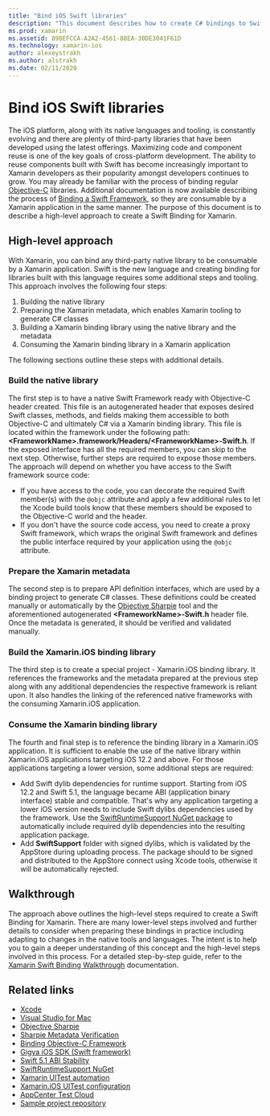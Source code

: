 ```yaml
---
title: "Bind iOS Swift libraries"
description: "This document describes how to create C# bindings to Swift code, making it possible to consume native libraries and CocoaPods in a Xamarin.iOS application."
ms.prod: xamarin
ms.assetid: 890EFCCA-A2A2-4561-88EA-30DE3041F61D
ms.technology: xamarin-ios
author: alexeystrakh
ms.author: alstrakh
ms.date: 02/11/2020
---
```


# Bind iOS Swift libraries

The iOS platform, along with its native languages and tooling, is constantly evolving and there are plenty of third-party libraries that have been developed using the latest offerings. Maximizing code and component reuse is one of the key goals of cross-platform development. The ability to reuse components built with Swift has become increasingly important to Xamarin developers as their popularity amongst developers continues to grow. You may already be familiar with the process of binding regular [Objective-C](https://docs.microsoft.com/xamarin/ios/platform/binding-objective-c/walkthrough) libraries. Additional documentation is now available describing the process of [Binding a Swift Framework](walkthrough.md), so they are consumable by a Xamarin application in the same manner. The purpose of this document is to describe a high-level approach to create a Swift Binding for Xamarin.

## High-level approach

With Xamarin, you can bind any third-party native library to be consumable by a Xamarin application. Swift is the new language and creating binding for libraries built with this language requires some additional steps and tooling. This approach involves the following four steps:

1. Building the native library
1. Preparing the Xamarin metadata, which enables Xamarin tooling to generate C# classes
1. Building a Xamarin binding library using the native library and the metadata
1. Consuming the Xamarin binding library in a Xamarin application

The following sections outline these steps with additional details.

### Build the native library

The first step is to have a native Swift Framework ready with Objective-C header created. This file is an autogenerated header that exposes desired Swift classes, methods, and fields making them accessible to both Objective-C and ultimately C# via a Xamarin binding library. This file is located within the framework under the following path: **\<FrameworkName>.framework/Headers/\<FrameworkName>-Swift.h**. If the exposed interface has all the required members, you can skip to the next step. Otherwise, further steps are required to expose those members. The approach will depend on whether you have access to the Swift framework source code:

- If you have access to the code, you can decorate the required Swift member(s) with the `@objc` attribute and apply a few additional rules to let the Xcode build tools know that these members should be exposed to the Objective-C world and the header.
- If you don't have the source code access, you need to create a proxy Swift framework, which wraps the original Swift framework and defines the public interface required by your application using the `@objc` attribute.

### Prepare the Xamarin metadata

The second step is to prepare API definition interfaces, which are used by a binding project to generate C# classes. These definitions could be created manually or automatically by the [Objective Sharpie](https://docs.microsoft.com/xamarin/cross-platform/macios/binding/objective-sharpie/) tool and the aforementioned autogenerated **\<FrameworkName>-Swift.h** header file. Once the metadata is generated, it should be verified and validated manually.

### Build the Xamarin.iOS binding library

The third step is to create a special project - Xamarin.iOS binding library. It references the frameworks and the metadata prepared at the previous step along with any additional dependencies the respective framework is reliant upon. It also handles the linking of the referenced native frameworks with the consuming Xamarin.iOS application.

### Consume the Xamarin binding library

The fourth and final step is to reference the binding library in a Xamarin.iOS application. It is sufficient to enable the use of the native library within Xamarin.iOS applications targeting iOS 12.2 and above. For those applications targeting a lower version, some additional steps are required:

- Add Swift dylib dependencies for runtime support. Starting from iOS 12.2 and Swift 5.1, the language became ABI (application binary interface) stable and compatible. That's why any application targeting a lower iOS version needs to include Swift dylibs dependencies used by the framework. Use the [SwiftRuntimeSupport NuGet package](https://www.nuget.org/packages/Xamarin.iOS.SwiftRuntimeSupport/) to automatically include required dylib dependencies into the resulting application package.
- Add **SwiftSupport** folder with signed dylibs, which is validated by the AppStore during uploading process. The package should to be signed and distributed to the AppStore connect using Xcode tools, otherwise it will be automatically rejected.

## Walkthrough

The approach above outlines the high-level steps required to create a Swift Binding for Xamarin. There are many lower-level steps involved and further details to consider when preparing these bindings in practice including adapting to changes in the native tools and languages. The intent is to help you to gain a deeper understanding of this concept and the high-level steps involved in this process. For a detailed step-by-step guide, refer to the [Xamarin Swift Binding Walkthrough](walkthrough.md) documentation.

## Related links

- [Xcode](https://apps.apple.com/us/app/xcode/id497799835)
- [Visual Studio for Mac](https://visualstudio.microsoft.com/downloads)
- [Objective Sharpie](https://docs.microsoft.com/xamarin/cross-platform/macios/binding/objective-sharpie/)
- [Sharpie Metadata Verification](https://docs.microsoft.com/xamarin/cross-platform/macios/binding/objective-sharpie/platform/verify)
- [Binding Objective-C Framework](https://docs.microsoft.com/xamarin/ios/platform/binding-objective-c/walkthrough)
- [Gigya iOS SDK (Swift framework)](https://developers.gigya.com/display/GD/Swift+SDK)
- [Swift 5.1 ABI Stability](https://swift.org/blog/swift-5-1-released/)
- [SwiftRuntimeSupport NuGet](https://www.nuget.org/packages/Xamarin.iOS.SwiftRuntimeSupport/)
- [Xamarin UITest automation](https://docs.microsoft.com/appcenter/test-cloud/uitest/)
- [Xamarin.iOS UITest configuration](https://docs.microsoft.com/appcenter/test-cloud/preparing-for-upload/xamarin-ios-uitest)
- [AppCenter Test Cloud](https://docs.microsoft.com/appcenter/test-cloud/preparing-for-upload/xamarin-ios-uitest)
- [Sample project repository](https://github.com/xamcat/xamarin-binding-swift-framework)
